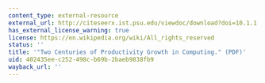 ```yaml
---
content_type: external-resource
external_url: http://citeseerx.ist.psu.edu/viewdoc/download?doi=10.1.1.330.1871&rep=rep1&type=pdf
has_external_license_warning: true
license: https://en.wikipedia.org/wiki/All_rights_reserved
status: ''
title: '"Two Centuries of Productivity Growth in Computing." (PDF)'
uid: 402435ee-c252-498c-b69b-2baeb9838fb9
wayback_url: ''
---
```

